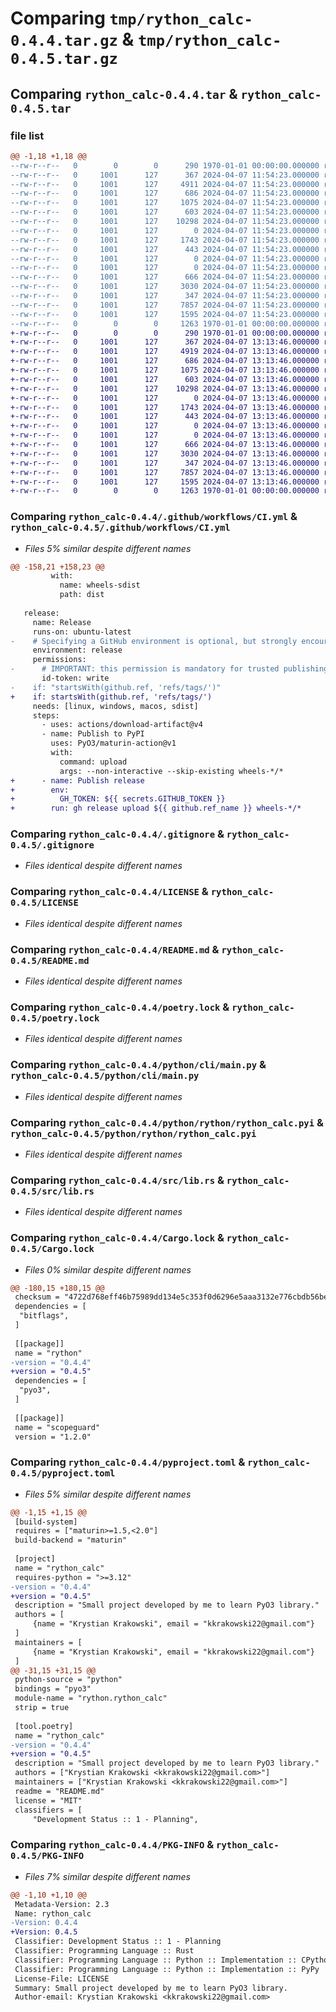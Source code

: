 # Comparing `tmp/rython_calc-0.4.4.tar.gz` & `tmp/rython_calc-0.4.5.tar.gz`

## Comparing `rython_calc-0.4.4.tar` & `rython_calc-0.4.5.tar`

### file list

```diff
@@ -1,18 +1,18 @@
--rw-r--r--   0        0        0      290 1970-01-01 00:00:00.000000 rython_calc-0.4.4/Cargo.toml
--rw-r--r--   0     1001      127      367 2024-04-07 11:54:23.000000 rython_calc-0.4.4/.github/dependabot.yml
--rw-r--r--   0     1001      127     4911 2024-04-07 11:54:23.000000 rython_calc-0.4.4/.github/workflows/CI.yml
--rw-r--r--   0     1001      127      686 2024-04-07 11:54:23.000000 rython_calc-0.4.4/.gitignore
--rw-r--r--   0     1001      127     1075 2024-04-07 11:54:23.000000 rython_calc-0.4.4/LICENSE
--rw-r--r--   0     1001      127      603 2024-04-07 11:54:23.000000 rython_calc-0.4.4/README.md
--rw-r--r--   0     1001      127    10298 2024-04-07 11:54:23.000000 rython_calc-0.4.4/poetry.lock
--rw-r--r--   0     1001      127        0 2024-04-07 11:54:23.000000 rython_calc-0.4.4/python/cli/__init__.py
--rw-r--r--   0     1001      127     1743 2024-04-07 11:54:23.000000 rython_calc-0.4.4/python/cli/main.py
--rw-r--r--   0     1001      127      443 2024-04-07 11:54:23.000000 rython_calc-0.4.4/python/cli/performance.txt
--rw-r--r--   0     1001      127        0 2024-04-07 11:54:23.000000 rython_calc-0.4.4/python/rython/__init__.py
--rw-r--r--   0     1001      127        0 2024-04-07 11:54:23.000000 rython_calc-0.4.4/python/rython/py.typed
--rw-r--r--   0     1001      127      666 2024-04-07 11:54:23.000000 rython_calc-0.4.4/python/rython/rython_calc.pyi
--rw-r--r--   0     1001      127     3030 2024-04-07 11:54:23.000000 rython_calc-0.4.4/src/lib.rs
--rw-r--r--   0     1001      127      347 2024-04-07 11:54:23.000000 rython_calc-0.4.4/test/rython/test_rython_calc.py
--rw-r--r--   0     1001      127     7857 2024-04-07 11:54:23.000000 rython_calc-0.4.4/Cargo.lock
--rw-r--r--   0     1001      127     1595 2024-04-07 11:54:23.000000 rython_calc-0.4.4/pyproject.toml
--rw-r--r--   0        0        0     1263 1970-01-01 00:00:00.000000 rython_calc-0.4.4/PKG-INFO
+-rw-r--r--   0        0        0      290 1970-01-01 00:00:00.000000 rython_calc-0.4.5/Cargo.toml
+-rw-r--r--   0     1001      127      367 2024-04-07 13:13:46.000000 rython_calc-0.4.5/.github/dependabot.yml
+-rw-r--r--   0     1001      127     4919 2024-04-07 13:13:46.000000 rython_calc-0.4.5/.github/workflows/CI.yml
+-rw-r--r--   0     1001      127      686 2024-04-07 13:13:46.000000 rython_calc-0.4.5/.gitignore
+-rw-r--r--   0     1001      127     1075 2024-04-07 13:13:46.000000 rython_calc-0.4.5/LICENSE
+-rw-r--r--   0     1001      127      603 2024-04-07 13:13:46.000000 rython_calc-0.4.5/README.md
+-rw-r--r--   0     1001      127    10298 2024-04-07 13:13:46.000000 rython_calc-0.4.5/poetry.lock
+-rw-r--r--   0     1001      127        0 2024-04-07 13:13:46.000000 rython_calc-0.4.5/python/cli/__init__.py
+-rw-r--r--   0     1001      127     1743 2024-04-07 13:13:46.000000 rython_calc-0.4.5/python/cli/main.py
+-rw-r--r--   0     1001      127      443 2024-04-07 13:13:46.000000 rython_calc-0.4.5/python/cli/performance.txt
+-rw-r--r--   0     1001      127        0 2024-04-07 13:13:46.000000 rython_calc-0.4.5/python/rython/__init__.py
+-rw-r--r--   0     1001      127        0 2024-04-07 13:13:46.000000 rython_calc-0.4.5/python/rython/py.typed
+-rw-r--r--   0     1001      127      666 2024-04-07 13:13:46.000000 rython_calc-0.4.5/python/rython/rython_calc.pyi
+-rw-r--r--   0     1001      127     3030 2024-04-07 13:13:46.000000 rython_calc-0.4.5/src/lib.rs
+-rw-r--r--   0     1001      127      347 2024-04-07 13:13:46.000000 rython_calc-0.4.5/test/rython/test_rython_calc.py
+-rw-r--r--   0     1001      127     7857 2024-04-07 13:13:46.000000 rython_calc-0.4.5/Cargo.lock
+-rw-r--r--   0     1001      127     1595 2024-04-07 13:13:46.000000 rython_calc-0.4.5/pyproject.toml
+-rw-r--r--   0        0        0     1263 1970-01-01 00:00:00.000000 rython_calc-0.4.5/PKG-INFO
```

### Comparing `rython_calc-0.4.4/.github/workflows/CI.yml` & `rython_calc-0.4.5/.github/workflows/CI.yml`

 * *Files 5% similar despite different names*

```diff
@@ -158,21 +158,23 @@
         with:
           name: wheels-sdist
           path: dist
 
   release:
     name: Release
     runs-on: ubuntu-latest
-    # Specifying a GitHub environment is optional, but strongly encouraged
     environment: release
     permissions:
-      # IMPORTANT: this permission is mandatory for trusted publishing
       id-token: write
-    if: "startsWith(github.ref, 'refs/tags/')"
+    if: startsWith(github.ref, 'refs/tags/')
     needs: [linux, windows, macos, sdist]
     steps:
       - uses: actions/download-artifact@v4
       - name: Publish to PyPI
         uses: PyO3/maturin-action@v1
         with:
           command: upload
           args: --non-interactive --skip-existing wheels-*/*
+      - name: Publish release
+        env:
+          GH_TOKEN: ${{ secrets.GITHUB_TOKEN }}
+        run: gh release upload ${{ github.ref_name }} wheels-*/*
```

### Comparing `rython_calc-0.4.4/.gitignore` & `rython_calc-0.4.5/.gitignore`

 * *Files identical despite different names*

### Comparing `rython_calc-0.4.4/LICENSE` & `rython_calc-0.4.5/LICENSE`

 * *Files identical despite different names*

### Comparing `rython_calc-0.4.4/README.md` & `rython_calc-0.4.5/README.md`

 * *Files identical despite different names*

### Comparing `rython_calc-0.4.4/poetry.lock` & `rython_calc-0.4.5/poetry.lock`

 * *Files identical despite different names*

### Comparing `rython_calc-0.4.4/python/cli/main.py` & `rython_calc-0.4.5/python/cli/main.py`

 * *Files identical despite different names*

### Comparing `rython_calc-0.4.4/python/rython/rython_calc.pyi` & `rython_calc-0.4.5/python/rython/rython_calc.pyi`

 * *Files identical despite different names*

### Comparing `rython_calc-0.4.4/src/lib.rs` & `rython_calc-0.4.5/src/lib.rs`

 * *Files identical despite different names*

### Comparing `rython_calc-0.4.4/Cargo.lock` & `rython_calc-0.4.5/Cargo.lock`

 * *Files 0% similar despite different names*

```diff
@@ -180,15 +180,15 @@
 checksum = "4722d768eff46b75989dd134e5c353f0d6296e5aaa3132e776cbdb56be7731aa"
 dependencies = [
  "bitflags",
 ]
 
 [[package]]
 name = "rython"
-version = "0.4.4"
+version = "0.4.5"
 dependencies = [
  "pyo3",
 ]
 
 [[package]]
 name = "scopeguard"
 version = "1.2.0"
```

### Comparing `rython_calc-0.4.4/pyproject.toml` & `rython_calc-0.4.5/pyproject.toml`

 * *Files 5% similar despite different names*

```diff
@@ -1,15 +1,15 @@
 [build-system]
 requires = ["maturin>=1.5,<2.0"]
 build-backend = "maturin"
 
 [project]
 name = "rython_calc"
 requires-python = ">=3.12"
-version = "0.4.4"
+version = "0.4.5"
 description = "Small project developed by me to learn PyO3 library."
 authors = [
     {name = "Krystian Krakowski", email = "kkrakowski22@gmail.com"}
 ]
 maintainers = [
     {name = "Krystian Krakowski", email = "kkrakowski22@gmail.com"}
 ]
@@ -31,15 +31,15 @@
 python-source = "python"
 bindings = "pyo3"
 module-name = "rython.rython_calc"
 strip = true
 
 [tool.poetry]
 name = "rython_calc"
-version = "0.4.4"
+version = "0.4.5"
 description = "Small project developed by me to learn PyO3 library."
 authors = ["Krystian Krakowski <kkrakowski22@gmail.com>"]
 maintainers = ["Krystian Krakowski <kkrakowski22@gmail.com>"]
 readme = "README.md"
 license = "MIT"
 classifiers = [
     "Development Status :: 1 - Planning",
```

### Comparing `rython_calc-0.4.4/PKG-INFO` & `rython_calc-0.4.5/PKG-INFO`

 * *Files 7% similar despite different names*

```diff
@@ -1,10 +1,10 @@
 Metadata-Version: 2.3
 Name: rython_calc
-Version: 0.4.4
+Version: 0.4.5
 Classifier: Development Status :: 1 - Planning
 Classifier: Programming Language :: Rust
 Classifier: Programming Language :: Python :: Implementation :: CPython
 Classifier: Programming Language :: Python :: Implementation :: PyPy
 License-File: LICENSE
 Summary: Small project developed by me to learn PyO3 library.
 Author-email: Krystian Krakowski <kkrakowski22@gmail.com>
```

